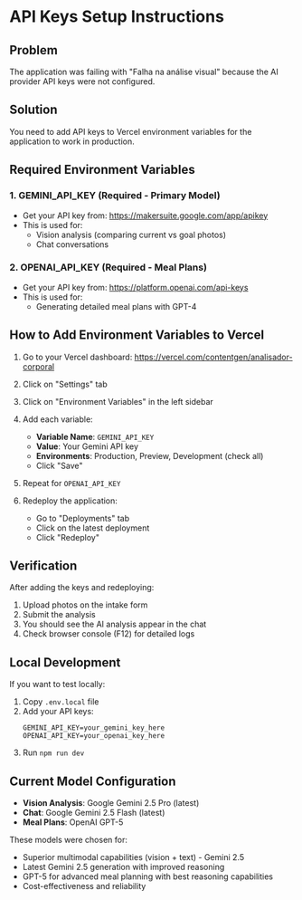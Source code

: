 # API Keys Setup Instructions

## Problem
The application was failing with "Falha na análise visual" because the AI provider API keys were not configured.

## Solution
You need to add API keys to Vercel environment variables for the application to work in production.

## Required Environment Variables

### 1. GEMINI_API_KEY (Required - Primary Model)
- Get your API key from: https://makersuite.google.com/app/apikey
- This is used for:
  - Vision analysis (comparing current vs goal photos)
  - Chat conversations

### 2. OPENAI_API_KEY (Required - Meal Plans)
- Get your API key from: https://platform.openai.com/api-keys
- This is used for:
  - Generating detailed meal plans with GPT-4

## How to Add Environment Variables to Vercel

1. Go to your Vercel dashboard: https://vercel.com/contentgen/analisador-corporal
2. Click on "Settings" tab
3. Click on "Environment Variables" in the left sidebar
4. Add each variable:
   - **Variable Name**: `GEMINI_API_KEY`
   - **Value**: Your Gemini API key
   - **Environments**: Production, Preview, Development (check all)
   - Click "Save"

5. Repeat for `OPENAI_API_KEY`

6. Redeploy the application:
   - Go to "Deployments" tab
   - Click on the latest deployment
   - Click "Redeploy"

## Verification

After adding the keys and redeploying:
1. Upload photos on the intake form
2. Submit the analysis
3. You should see the AI analysis appear in the chat
4. Check browser console (F12) for detailed logs

## Local Development

If you want to test locally:
1. Copy `.env.local` file
2. Add your API keys:
   ```
   GEMINI_API_KEY=your_gemini_key_here
   OPENAI_API_KEY=your_openai_key_here
   ```
3. Run `npm run dev`

## Current Model Configuration

- **Vision Analysis**: Google Gemini 2.5 Pro (latest)
- **Chat**: Google Gemini 2.5 Flash (latest)
- **Meal Plans**: OpenAI GPT-5

These models were chosen for:
- Superior multimodal capabilities (vision + text) - Gemini 2.5
- Latest Gemini 2.5 generation with improved reasoning
- GPT-5 for advanced meal planning with best reasoning capabilities
- Cost-effectiveness and reliability